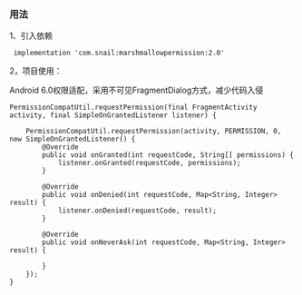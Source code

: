 ### 用法

1、引入依赖

     implementation 'com.snail:marshmallowpermission:2.0'

2，项目使用：

Android 6.0权限适配，采用不可见FragmentDialog方式，减少代码入侵 


    PermissionCompatUtil.requestPermission(final FragmentActivity activity, final SimpleOnGrantedListener listener) {

        PermissionCompatUtil.requestPermission(activity, PERMISSION, 0, new SimpleOnGrantedListener() {
            @Override
            public void onGranted(int requestCode, String[] permissions) {
                listener.onGranted(requestCode, permissions);
            }

            @Override
            public void onDenied(int requestCode, Map<String, Integer> result) {
                listener.onDenied(requestCode, result);
            }

            @Override
            public void onNeverAsk(int requestCode, Map<String, Integer> result) {
    
            }
        });
    }
